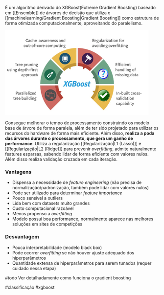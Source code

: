É um algoritmo derivado do XGBoost(Extreme Gradient Boosting) baseado em [[Ensemble]] de árvores de decisão que utiliza o [[machinelearning/Gradient Boosting|Gradient Boosting]] como estrutura de forma otimizada computacionalmente, aproveitando do paralelismo.

![Benefícios XGBoost|center](notes/images/xgboost.png)

Consegue melhorar o tempo de processamento construindo os modelo base de árvore de forma paralela, além de ter sido projetado para utilizar os recursos do hardware de forma mais eficiente. Além disso, **realiza a poda das árvores durante o processamento, que gera um ganho de performance**.
Utiliza a regularização [[Regularização|L1 (Lasso)]] e [[Regularização|L2 (Ridge)]] para prevenir *overfitting*, admite naturalmente features esparsas, sabendo lidar de forma eficiente com valores nulos. Além disso realiza validação cruzada em cada iteração.

### Vantagens
- Dispensa a necessidade de *feature engineering* (não precisa de normalização/padronização, também pode lidar com valores nulos)
- Pode ser utilizado para determinar *feature importance*
- Pouco sensível a outliers
- Lida bem com datasets muito grandes
- Custo computacional razoável
- Menos propenso a *overfitting*
- Modelo possui boa performance, normalmente aparece nas melhores soluções em sites de competições

### Desvantagem
- Pouca interpretabilidade (modelo black box)
- Pode ocorrer *overfitting* se não houver ajuste adequado dos hiperparâmetros
- Quantidade extensa de hiperparâmetros para serem tunados (requer cuidado nessa etapa)


#todo 
Ver detalhadamente como funciona o gradient boosting


#classificação #xgboost